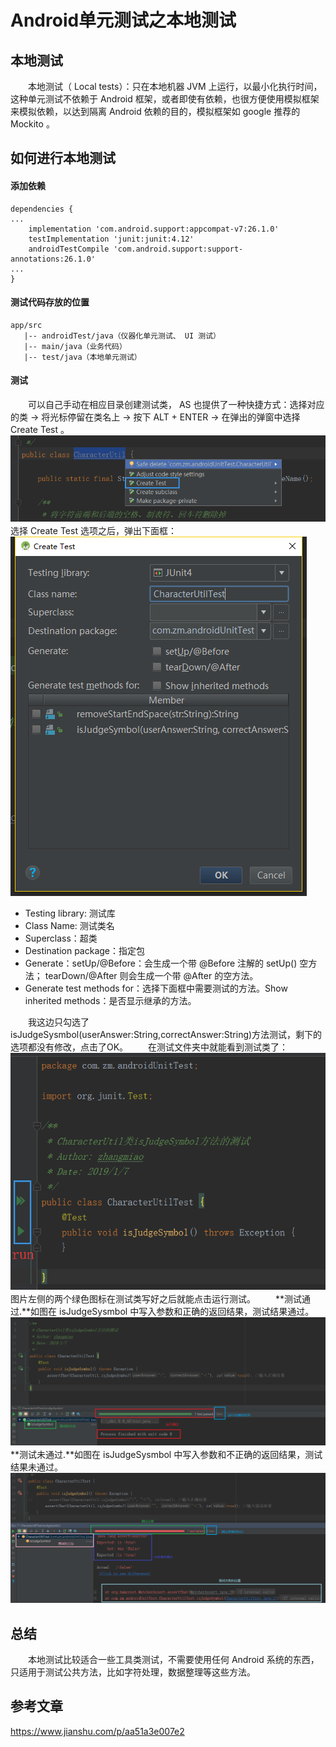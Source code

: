 # Android单元测试之本地测试

## 本地测试
　　本地测试（ Local tests）：只在本地机器 JVM 上运行，以最小化执行时间，这种单元测试不依赖于 Android 框架，或者即使有依赖，也很方便使用模拟框架来模拟依赖，以达到隔离 Android 依赖的目的，模拟框架如 google 推荐的 Mockito 。
## 如何进行本地测试

#### 添加依赖
```
dependencies {
...
    implementation 'com.android.support:appcompat-v7:26.1.0'
    testImplementation 'junit:junit:4.12'
    androidTestCompile 'com.android.support:support-annotations:26.1.0'
...
}
```

#### 测试代码存放的位置
```
app/src
   |-- androidTest/java（仪器化单元测试、 UI 测试）
   |-- main/java（业务代码）
   |-- test/java（本地单元测试）
```

#### 测试
　　可以自己手动在相应目录创建测试类， AS 也提供了一种快捷方式：选择对应的类 -> 将光标停留在类名上 -> 按下 ALT + ENTER -> 在弹出的弹窗中选择 Create Test 。
![](./create_test.png)
　　选择 Create Test 选项之后，弹出下面框：
![](./create_test_detail.png)
* Testing library: 测试库
* Class Name: 测试类名
* Superclass：超类
* Destination package：指定包
* Generate：setUp/@Before：会生成一个带 @Before 注解的 setUp() 空方法； tearDown/@After 则会生成一个带 @After 的空方法。
* Generate test methods for：选择下面框中需要测试的方法。Show inherited methods：是否显示继承的方法。

　　我这边只勾选了isJudgeSysmbol(userAnswer:String,correctAnswer:String)方法测试，剩下的选项都没有修改，点击了OK。
　　在测试文件夹中就能看到测试类了：
![](./test_java.png)
　　图片左侧的两个绿色图标在测试类写好之后就能点击运行测试。
　　**测试通过.**如图在 isJudgeSysmbol 中写入参数和正确的返回结果，测试结果通过。
![](./test_passed.png)
　　**测试未通过.**如图在 isJudgeSysmbol 中写入参数和不正确的返回结果，测试结果未通过。
![](./test_failed.png)

## 总结
　　本地测试比较适合一些工具类测试，不需要使用任何 Android 系统的东西，只适用于测试公共方法，比如字符处理，数据整理等这些方法。

## 参考文章
https://www.jianshu.com/p/aa51a3e007e2

